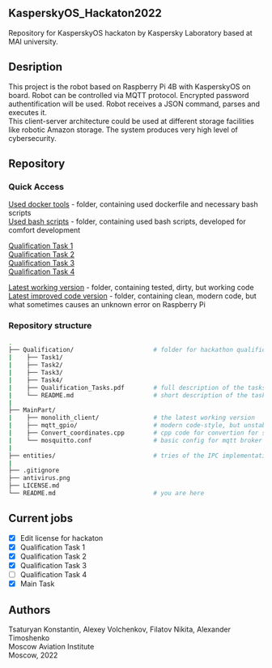 ## KasperskyOS_Hackaton2022
Repository for KasperskyOS hackaton by Kaspersky Laboratory based at MAI university.  

## Desription
This project is the robot based on Raspberry Pi 4B with KasperskyOS on board. Robot can be controlled via MQTT protocol. Encrypted password authentification will be used. Robot receives a JSON command, parses and executes it.  
This client-server architecture could be used at different storage facilities like robotic Amazon storage. The system produces very high level of cybersecurity. 
  
## Repository  
### Quick Access
[Used docker tools](Qualification/Task1) - folder, containing used dockerfile and necessary bash scripts    
[Used bash scripts](MainPart/mqtt_gpio) - folder, containing used bash scripts, developed for comfort development   

[Qualification Task 1](Qualification/Task1)   
[Qualification Task 2](Qualification/Task2)   
[Qualification Task 3](Qualification/Task3)  
[Qualification Task 4](Qualification/Task4)  
  
[Latest working version](MainPart/monolith_client) - folder, containing tested, dirty, but working code  
[Latest improved code version](MainPart/mqtt_gpio) - folder, containing clean, modern code, but what sometimes causes an unknown error on Raspberry Pi  

### Repository structure  
```bash
.  
├── Qualification/                      # folder for hackathon qualification stage  
|    ├── Task1/  
|    ├── Task2/  
|    ├── Task3/  
|    ├── Task4/  
|    ├── Qualification_Tasks.pdf        # full description of the tasks  
|    └── README.md                      # short description of the tasks  
|  
├── MainPart/  
|    ├── monolith_client/               # the latest working version  
|    ├── mqtt_gpio/                     # modern code-style, but unstabely working on robot example  
|    ├── Convert_coordinates.cpp        # cpp code for convertion for screen to floor coordinates  
|    └── mosquitto.conf                 # basic config for mqtt broker  
|
├── entities/                           # tries of the IPC implementation  
|  
├── .gitignore  
├── antivirus.png  
├── LICENSE.md  
└── README.md                           # you are here  
```

## Current jobs
 - [x] Edit license for hackaton
 - [x] Qualification Task 1
 - [x] Qualification Task 2
 - [x] Qualification Task 3
 - [ ] Qualification Task 4
 - [x] Main Task  

## Authors
Tsaturyan Konstantin, Alexey Volchenkov, Filatov Nikita, Alexander Timoshenko  
Moscow Aviation Institute  
Moscow, 2022  
